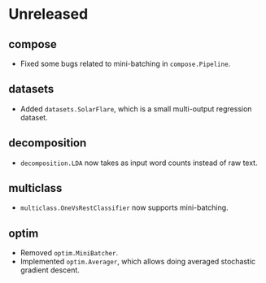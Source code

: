 # Unreleased

## compose

- Fixed some bugs related to mini-batching in `compose.Pipeline`.

## datasets

- Added `datasets.SolarFlare`, which is a small multi-output regression dataset.

## decomposition

- `decomposition.LDA` now takes as input word counts instead of raw text.

## multiclass

- `multiclass.OneVsRestClassifier` now supports mini-batching.

## optim

- Removed `optim.MiniBatcher`.
- Implemented `optim.Averager`, which allows doing averaged stochastic gradient descent.
